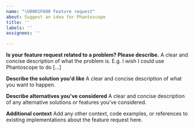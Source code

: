 ```yaml
---
name: "\U0001F680 Feature request"
about: Suggest an idea for Phantoscope
title: ''
labels: ''
assignees: ''

---
```


**Is your feature request related to a problem? Please describe.**
A clear and concise description of what the problem is. E.g. I wish I could use Phantoscope to do [...]

**Describe the solution you'd like**
A clear and concise description of what you want to happen.

**Describe alternatives you've considered**
A clear and concise description of any alternative solutions or features you've considered.

**Additional context**
Add any other context, code examples, or references to existing implementations about the feature request here.
